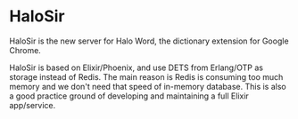 # HaloSir

HaloSir is the new server for Halo Word, the dictionary extension for Google Chrome.

HaloSir is based on Elixir/Phoenix, and use DETS from Erlang/OTP as storage instead of Redis. The main reason is Redis is consuming too much memory and we don't need that speed of in-memory database. This is also a good practice ground of developing and maintaining a full Elixir app/service.
